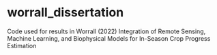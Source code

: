 # worrall_dissertation
Code used for results in Worrall (2022) Integration of Remote Sensing, Machine Learning, and Biophysical Models for In-Season Crop Progress Estimation
